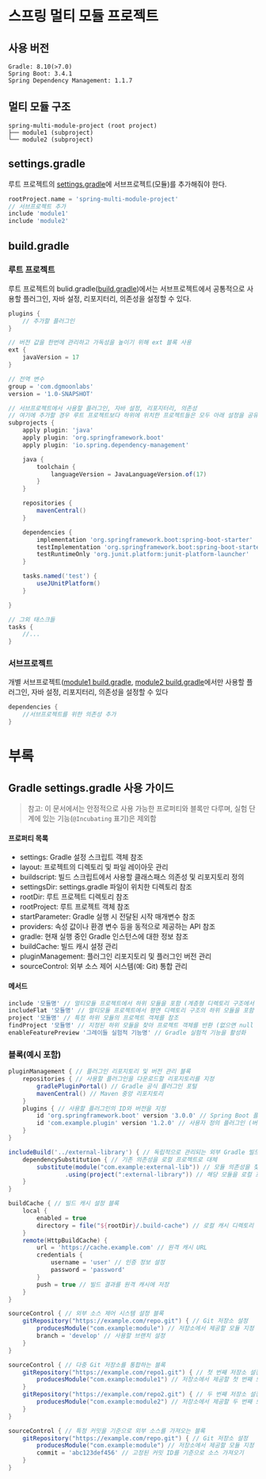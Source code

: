 # 스프링 멀티 모듈 프로젝트

## 사용 버전

```text
Gradle: 8.10(>7.0)
Spring Boot: 3.4.1
Spring Dependency Management: 1.1.7
```

## 멀티 모듈 구조

```text
spring-multi-module-project (root project)
├── module1 (subproject)
└── module2 (subproject)
```

## settings.gradle

루트 프로젝트의 [settings.gradle](settings.gradle)에 서브프로젝트(모듈)를 추가해줘야 한다.

```groovy
rootProject.name = 'spring-multi-module-project'
// 서브프로젝트 추가
include 'module1'
include 'module2'
```

## build.gradle

### 루트 프로젝트

루트 프로젝트의 bulid.gradle([build.gradle](build.gradle))에서는 서브프로젝트에서 공통적으로 사용할 플러그인, 자바 설정, 리포지터리, 의존성을 설정할 수 있다.

```groovy
plugins {
    // 추가할 플러그인
}

// 버전 값을 한번에 관리하고 가독성을 높이기 위해 ext 블록 사용
ext {
    javaVersion = 17
}

// 전역 변수
group = 'com.dgmoonlabs'
version = '1.0-SNAPSHOT'

// 서브프로젝트에서 사용할 플러그인, 자바 설정, 리포지터리, 의존성
// 여기에 추가할 경우 루트 프로젝트보다 하위에 위치한 프로젝트들은 모두 아래 설정을 공유함
subprojects {
    apply plugin: 'java'
    apply plugin: 'org.springframework.boot'
    apply plugin: 'io.spring.dependency-management'

    java {
        toolchain {
            languageVersion = JavaLanguageVersion.of(17)
        }
    }

    repositories {
        mavenCentral()
    }

    dependencies {
        implementation 'org.springframework.boot:spring-boot-starter'
        testImplementation 'org.springframework.boot:spring-boot-starter-test'
        testRuntimeOnly 'org.junit.platform:junit-platform-launcher'
    }

    tasks.named('test') {
        useJUnitPlatform()
    }

}

// 그외 태스크들
tasks {
    //...
}


```

### 서브프로젝트

개별 서브프로젝트([module1 build.gradle](module1/build.gradle), [module2 build.gradle](module2/build.gradle)에서만 사용할 플러그인, 자바 설정,
리포지터리, 의존성을 설정할 수 있다

```groovy
dependencies {
    //서브프로젝트를 위한 의존성 추가
}
```


# 부록
## Gradle settings.gradle 사용 가이드

> 참고: 이 문서에서는 안정적으로 사용 가능한 프로퍼티와 블록만 다루며, 실험 단계에 있는 기능(`@Incubating` 표기)은 제외함

#### 프로퍼티 목록

- settings: Gradle 설정 스크립트 객체 참조
- layout: 프로젝트의 디렉토리 및 파일 레이아웃 관리
- buildscript: 빌드 스크립트에서 사용할 클래스패스 의존성 및 리포지토리 정의
- settingsDir: settings.gradle 파일이 위치한 디렉토리 참조
- rootDir: 루트 프로젝트 디렉토리 참조
- rootProject: 루트 프로젝트 객체 참조
- startParameter: Gradle 실행 시 전달된 시작 매개변수 참조
- providers: 속성 값이나 환경 변수 등을 동적으로 제공하는 API 참조
- gradle: 현재 실행 중인 Gradle 인스턴스에 대한 정보 참조
- buildCache: 빌드 캐시 설정 관리
- pluginManagement: 플러그인 리포지토리 및 플러그인 버전 관리
- sourceControl: 외부 소스 제어 시스템(예: Git) 통합 관리

#### 메서드

```groovy
include '모듈명' // 멀티모듈 프로젝트에서 하위 모듈을 포함 (계층형 디렉토리 구조에서 사용)
includeFlat '모듈명' // 멀티모듈 프로젝트에서 평면 디렉토리 구조의 하위 모듈을 포함
project '모듈명' // 특정 하위 모듈의 프로젝트 객체를 참조
findProject '모듈명' // 지정된 하위 모듈을 찾아 프로젝트 객체를 반환 (없으면 null 반환)
enableFeaturePreview '그레이들 실험적 기능명' // Gradle 실험적 기능을 활성화
```

### 블록(예시 포함)

```groovy
pluginManagement { // 플러그인 리포지토리 및 버전 관리 블록
    repositories { // 사용할 플러그인을 다운로드할 리포지토리를 지정
        gradlePluginPortal() // Gradle 공식 플러그인 포털
        mavenCentral() // Maven 중앙 리포지토리
    }
    plugins { // 사용할 플러그인의 ID와 버전을 지정
        id 'org.springframework.boot' version '3.0.0' // Spring Boot 플러그인 (버전 3.0.0)
        id 'com.example.plugin' version '1.2.0' // 사용자 정의 플러그인 (버전 1.2.0)
    }
}

includeBuild('../external-library') { // 독립적으로 관리되는 외부 Gradle 빌드를 통합
    dependencySubstitution { // 기존 의존성을 로컬 프로젝트로 대체
        substitute(module("com.example:external-lib")) // 모듈 의존성을 찾음
                .using(project(":external-library")) // 해당 모듈을 로컬 프로젝트로 대체
    }
}

buildCache { // 빌드 캐시 설정 블록
    local {
        enabled = true
        directory = file("${rootDir}/.build-cache") // 로컬 캐시 디렉토리 설정
    }
    remote(HttpBuildCache) {
        url = 'https://cache.example.com' // 원격 캐시 URL
        credentials {
            username = 'user' // 인증 정보 설정
            password = 'password'
        }
        push = true // 빌드 결과를 원격 캐시에 저장
    }
}

sourceControl { // 외부 소스 제어 시스템 설정 블록
    gitRepository("https://example.com/repo.git") { // Git 저장소 설정
        producesModule("com.example:module") // 저장소에서 제공할 모듈 지정
        branch = 'develop' // 사용할 브랜치 설정
    }
}

sourceControl { // 다중 Git 저장소를 통합하는 블록
    gitRepository("https://example.com/repo1.git") { // 첫 번째 저장소 설정
        producesModule("com.example:module1") // 저장소에서 제공할 첫 번째 모듈 지정
    }
    gitRepository("https://example.com/repo2.git") { // 두 번째 저장소 설정
        producesModule("com.example:module2") // 저장소에서 제공할 두 번째 모듈 지정
    }
}

sourceControl { // 특정 커밋을 기준으로 외부 소스를 가져오는 블록
    gitRepository("https://example.com/repo.git") { // Git 저장소 설정
        producesModule("com.example:module") // 저장소에서 제공할 모듈 지정
        commit = 'abc123def456' // 고정된 커밋 ID를 기준으로 소스 가져오기
    }
}
```
